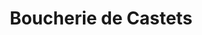---
title: "Boucherie de Castets"
url: /castets-et-castillon/boucherie-de-castets/
shop: Metzgerei
---